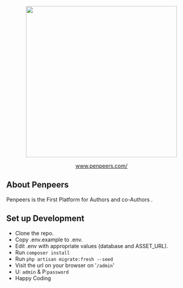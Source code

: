 <p align="center"><a href="https://www.penpeers.com/" target="_blank"><img src="https://www.penpeers.com//libraries/crowd/images/logo/logo2.png" width="400"></a></p>

<p align="center">
<a href="https://www.penpeers.com/">www.penpeers.com/</a>
</p>

## About Penpeers
Penpeers is the First Platform for Authors and co-Authors .

## Set up Development
- Clone the repo.
- Copy .env.example to .env.
- Edit .env with appropriate values (database and ASSET_URL).
- Run `composer install`
- Run `php artisan migrate:fresh --seed`
- Visit the url on your browser on '`/admin`'
- U: `admin` & P:`password`
- Happy Coding
